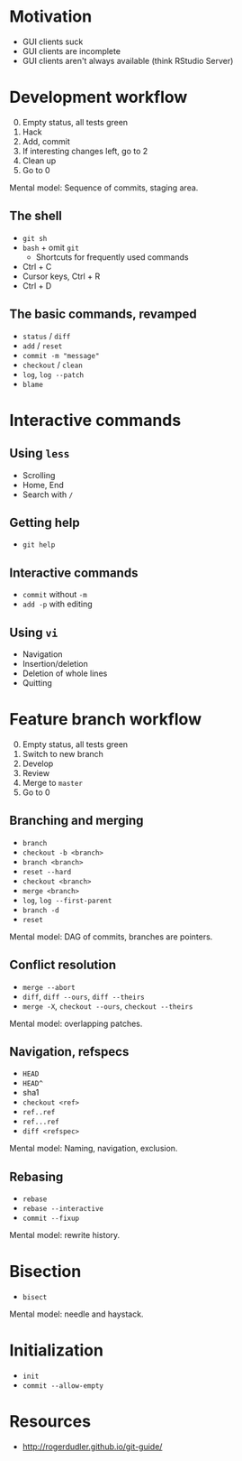 # Motivation

- GUI clients suck
- GUI clients are incomplete
- GUI clients aren't always available (think RStudio Server)

# Development workflow

0. Empty status, all tests green
1. Hack
2. Add, commit
3. If interesting changes left, go to 2
4. Clean up
5. Go to 0

Mental model: Sequence of commits, staging area.

## The shell

- `git sh`
- `bash` + omit `git`
    - Shortcuts for frequently used commands
- Ctrl + C
- Cursor keys, Ctrl + R
- Ctrl + D

## The basic commands, revamped

- `status` / `diff`
- `add` / `reset`
- `commit -m "message"`
- `checkout` / `clean`
- `log`, `log --patch`
- `blame`

# Interactive commands

## Using `less`

- Scrolling
- Home, End
- Search with `/`

## Getting help

- `git help`

## Interactive commands

- `commit` without `-m`
- `add -p` with editing

## Using `vi`

- Navigation
- Insertion/deletion
- Deletion of whole lines
- Quitting

# Feature branch workflow

0. Empty status, all tests green
1. Switch to new branch
2. Develop
3. Review
4. Merge to `master`
5. Go to 0

## Branching and merging

- `branch`
- `checkout -b <branch>`
- `branch <branch>`
- `reset --hard`
- `checkout <branch>`
- `merge <branch>`
- `log`, `log --first-parent`
- `branch -d`
- `reset`

Mental model: DAG of commits, branches are pointers.

## Conflict resolution

- `merge --abort`
- `diff`, `diff --ours`, `diff --theirs`
- `merge -X`, `checkout --ours`, `checkout --theirs`

Mental model: overlapping patches.

## Navigation, refspecs

- `HEAD`
- `HEAD^`
- sha1
- `checkout <ref>`
- `ref..ref`
- `ref...ref`
- `diff <refspec>`

Mental model: Naming, navigation, exclusion.

## Rebasing

- `rebase`
- `rebase --interactive`
- `commit --fixup`

Mental model: rewrite history.

# Bisection

- `bisect`

Mental model: needle and haystack.

# Initialization

- `init`
- `commit --allow-empty`

# Resources

- http://rogerdudler.github.io/git-guide/
